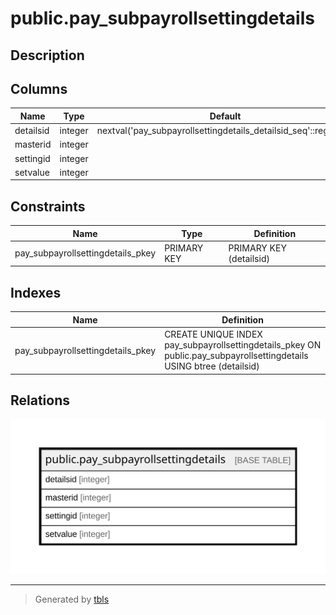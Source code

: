 # public.pay_subpayrollsettingdetails

## Description

## Columns

| Name | Type | Default | Nullable | Children | Parents | Comment |
| ---- | ---- | ------- | -------- | -------- | ------- | ------- |
| detailsid | integer | nextval('pay_subpayrollsettingdetails_detailsid_seq'::regclass) | false |  |  |  |
| masterid | integer |  | true |  |  |  |
| settingid | integer |  | true |  |  |  |
| setvalue | integer |  | true |  |  |  |

## Constraints

| Name | Type | Definition |
| ---- | ---- | ---------- |
| pay_subpayrollsettingdetails_pkey | PRIMARY KEY | PRIMARY KEY (detailsid) |

## Indexes

| Name | Definition |
| ---- | ---------- |
| pay_subpayrollsettingdetails_pkey | CREATE UNIQUE INDEX pay_subpayrollsettingdetails_pkey ON public.pay_subpayrollsettingdetails USING btree (detailsid) |

## Relations

![er](public.pay_subpayrollsettingdetails.svg)

---

> Generated by [tbls](https://github.com/k1LoW/tbls)

